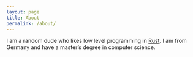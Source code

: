 ```yaml
---
layout: page
title: About
permalink: /about/
---
```


I am a random dude who likes low level programming in [Rust](https://www.rust-lang.org/). I am from Germany and have a master’s degree in computer science.